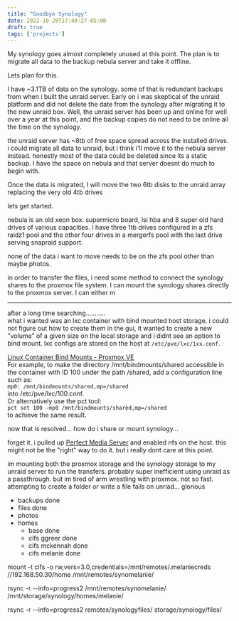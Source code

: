 ```yaml
---
title: "Goodbye Synology"
date: 2022-10-28T17:40:27-05:00
draft: true
tags: ['projects']
---
```

My synology goes almost completely unused at this point. The plan is to migrate all data to the backup nebula server and take it offline.

Lets plan for this.

I have ~3.1TB of data on the synology. some of that is redundant backups from when i built the unraid server. Early on i was skeptical of the unraid platform and did not delete the date from the synology after migrating it to the new unraid box. Well, the unraid server has been up and online for well over a year at this point, and the backup copies do not need to be online all the time on the synology. 

the unraid server has ~8tb of free space spread across the installed drives. i could migrate all data to unraid, but i think i'll move it to the nebula server instead. honestly most of the data could be deleted since its a static backup. I have the space on nebula and that server doesnt do much to begin with.

Once the data is migrated, I will move the two 6tb disks to the unraid array replacing the very old 4tb drives

lets get started.

nebula is an old xeon box. supermicro board, lsi hba and 8 super old hard drives of various capacities. I have three 1tb drives configured in a zfs raidz1 pool and the other four drives in a mergerfs pool with the last drive serving snapraid support.

none of the data i want to move needs to be on the zfs pool other than maybe photos.

in order to transfer the files, i need some method to connect the synology shares to the proxmox file system. I can mount the synology shares directly to the proxmox server. I can either m

---

after a long time searching...........   
what i wanted was an lxc container with bind mounted host storage. i could not figure out how to create them in the gui, it wanted to create a new "volume" of a given size on the local storage and i didnt see an option to bind mount. lxc configs are stored on the host at `/etc/pve/lxc/1xx.conf`.  

[Linux Container Bind Mounts - Proxmox VE](https://pve.proxmox.com/wiki/Linux_Container#_bind_mount_points)  
For example, to make the directory /mnt/bindmounts/shared accessible in the container with ID 100 under the path /shared, add a configuration line such as:  
```mp0: /mnt/bindmounts/shared,mp=/shared```  
into /etc/pve/lxc/100.conf.  
Or alternatively use the pct tool:  
```pct set 100 -mp0 /mnt/bindmounts/shared,mp=/shared```  
to achieve the same result.  

now that is resolved... how do i share or mount synology... 

forget it. i pulled up [Perfect Media Server](https://perfectmediaserver.com/installation/manual-install-ubuntu/#nfs) and enabled nfs on the host. this might not be the "right" way to do it. but i really dont care at this point. 

im mounting both the proxmox storage and the synology storage to my unraid server to run the transfers. probably super inefficient using unraid as a passthrough. but im tired of arm wrestling with proxmox. not so fast. attempting to create a folder or write a file fails on unriad... glorious


- backups done
- files done
- photos
- homes
    - base done
    - cifs ggreer done
    - cifs mckennah done
    - cifs melanie done


mount -t cifs -o rw,vers=3.0,credentials=/mnt/remotes/.melaniecreds //192.168.50.30/home /mnt/remotes/synomelanie/  

rsync -r --info=progress2 /mnt/remotes/synomelanie/ /mnt/storage/synology/homes/melanie/

rsync -r --info=progress2 remotes/synologyfiles/ storage/synology/files/